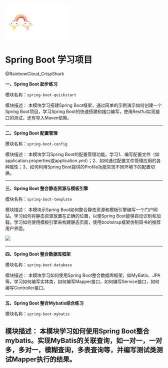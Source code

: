 <img src="doc/img/rbc-logo.png" style="width: 40%;" alt="RBC Logo"/>

# Spring Boot 学习项目
@RainbowCloud_CrispShark

**一、Spring Boot 起步练习**

模块名称：`spring-boot-quickstart`

模块描述：
本模块学习搭建Spring Boot框架，通过简单的示例演示如何创建一个Spring Boot项目，学习Spring Boot的快速搭建和接口编写，使用Restful实现接口的测试，还有导入Maven依赖。

------

**二、Spring Boot 配置管理**

模块名称：`spring-boot-config`

模块描述：
本模块学习Spring Boot的配置管理功能。学习1、编写配置文件（如application.properties或application.yml）；2、如何通过配置文件管理应用的各种属性；3、如何利用Spring Boot提供的Profile功能实现不同环境下的配置切换。

------

**三、Spring Boot 整合静态资源与模板引擎**

模块名称：`spring-boot-template`

模块描述：
本模块示Spring Boot如何整合静态资源和模板引擎编写一个门户网站。学习如何将静态资源放置在正确的位置，以便Spring Boot能够自动识别和加载。学习如何使用模板引擎来构建静态页面，使用bootstrap框架仿制简书的推荐用户界面。

![](E:\WorkSpace\SpringBootProjects\spring-boot-learning\doc\img\jianshu-page.png)

------
**四、Spring Boot 整合数据库框架**

模块名称：`spring-boot-database`

模块描述：
本模块学习如何使用Spring Boot整合数据库框架，如MyBatis、JPA等。学习如何编写实体类，如何编写Mapper接口，如何编写Service接口，如何编写Controller接口。

------
**五、Spring Boot 整合Mybatis综合练习**

模块名称：`spring-boot-mybatis`

模块描述：
本模块学习如何使用Spring Boot整合mybatis。实现MyBatis的关联查询，如一对一，一对多，多对一，模糊查询，多表查询等，并编写测试类测试Mapper执行的结果。
------